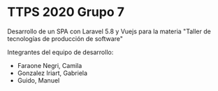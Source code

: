 # TTPS 2020 Grupo 7
Desarrollo de un SPA con Laravel 5.8 y Vuejs para la materia "Taller de tecnologías de producción de software"

Integrantes del equipo de desarrollo:
* Faraone Negri, Camila
* Gonzalez Iriart, Gabriela
* Guido, Manuel
